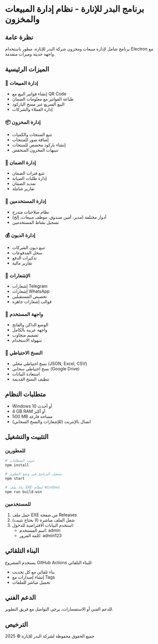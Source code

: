 # برنامج البدر للإنارة - نظام إدارة المبيعات والمخزون

## نظرة عامة
برنامج شامل لإدارة مبيعات ومخزون شركة البدر للإنارة، مطور باستخدام Electron مع واجهة حديثة وميزات متقدمة.

## الميزات الرئيسية

### 🛒 إدارة المبيعات
- إنشاء فواتير البيع مع QR Code
- طباعة الفواتير مع معلومات الضمان
- البيع السريع عبر مسح الباركود
- إدارة العملاء والشركات

### 📦 إدارة المخزون
- تتبع المنتجات والكميات
- إضافة صور للمنتجات
- إنشاء باركود مخصص للمنتجات
- تنبيهات المخزون المنخفض

### 🔧 إدارة الضمان
- تتبع فترات الضمان
- إدارة طلبات الصيانة
- تمديد الضمان
- تقارير شاملة

### 👥 إدارة المستخدمين
- نظام صلاحيات متدرج
- أدوار مختلفة (مدير، أمين صندوق، موظف مبيعات، إلخ)
- تسجيل نشاط المستخدمين

### 💰 إدارة الديون
- تتبع ديون الشركات
- سجل المدفوعات
- تذكيرات الدفع
- تقارير مالية

### 📱 الإشعارات
- إشعارات Telegram
- إشعارات WhatsApp
- تخصيص المستقبلين
- قوالب إشعارات جاهزة

### 🎨 واجهة المستخدم
- الوضع الداكن والفاتح
- واجهة عربية بالكامل
- تصميم متجاوب
- سهولة الاستخدام

### 💾 النسخ الاحتياطي
- نسخ احتياطي محلي (JSON, Excel, CSV)
- نسخ احتياطي سحابي (Google Drive)
- استعادة البيانات
- تنظيف النسخ القديمة

## متطلبات النظام
- Windows 10 أو أحدث
- 4 GB RAM أو أكثر
- 500 MB مساحة فارغة
- اتصال بالإنترنت (للإشعارات والنسخ السحابي)

## التثبيت والتشغيل

### للمطورين
```bash
# تثبيت المتطلبات
npm install

# تشغيل البرنامج في وضع التطوير
npm start

# بناء ملف EXE لنظام Windows
npm run build-win
```

### للمستخدمين
1. حمل ملف EXE من صفحة Releases
2. شغل الملف مباشرة (لا يحتاج تثبيت)
3. استخدم البيانات الافتراضية للدخول:
   - اسم المستخدم: admin
   - كلمة المرور: admin123

## البناء التلقائي
يستخدم المشروع GitHub Actions للبناء التلقائي:
- بناء تلقائي مع كل تحديث
- إنشاء إصدارات مع Tags
- تحميل مباشر للملفات

## الدعم الفني
للدعم الفني أو الاستفسارات، يرجى التواصل مع فريق التطوير.

## الترخيص
جميع الحقوق محفوظة لشركة البدر للإنارة © 2025

